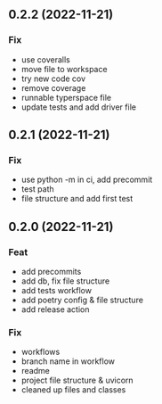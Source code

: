 ## 0.2.2 (2022-11-21)

### Fix

- use coveralls
- move file to workspace
- try new code cov
- remove coverage
- runnable typerspace file
- update tests and add driver file

## 0.2.1 (2022-11-21)

### Fix

- use python -m in ci, add precommit
- test path
- file structure and add first test

## 0.2.0 (2022-11-21)

### Feat

- add precommits
- add db, fix file structure
- add tests workflow
- add poetry config & file structure
- add release action

### Fix

- workflows
- branch name in workflow
- readme
- project file structure & uvicorn
- cleaned up files and classes
